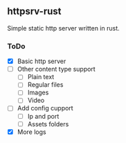 ## httpsrv-rust
Simple static http server written in rust. 

### ToDo
- [x] Basic http server
- [ ] Other content type support
    - [ ] Plain text
    - [ ] Regular files
    - [ ] Images
    - [ ] Video
- [ ] Add config cupport
    - [ ] Ip and port
    - [ ] Assets folders
- [x] More logs